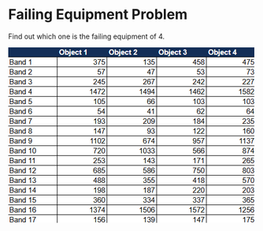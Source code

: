 # Failing Equipment Problem
Find out which one is the failing equipment of 4.

![Data Table with 17 rows and 4 columns, all numeric](problem.png)
